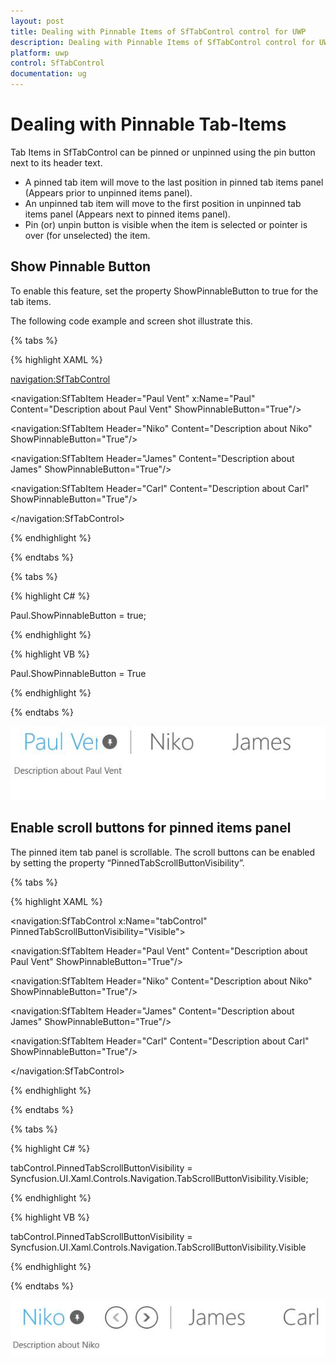 ```yaml
---
layout: post
title: Dealing with Pinnable Items of SfTabControl control for UWP
description: Dealing with Pinnable Items of SfTabControl control for UWP
platform: uwp
control: SfTabControl
documentation: ug
---
```


# Dealing with Pinnable Tab-Items

Tab Items in SfTabControl can be pinned or unpinned using the pin button next to its header text. 

* A pinned tab item will move to the last position in pinned tab items panel (Appears prior to unpinned items panel).
* An unpinned tab item will move to the first position in unpinned tab items panel (Appears next to pinned items panel).
* Pin (or) unpin button is visible when the item is selected or pointer is over (for unselected) the item.

## Show Pinnable Button 

To enable this feature, set the property ShowPinnableButton to true for the tab items.

The following code example and screen shot illustrate this.

{% tabs %}

{% highlight XAML %}

<navigation:SfTabControl>

<navigation:SfTabItem Header="Paul Vent" x:Name="Paul"
                      Content="Description about Paul Vent" ShowPinnableButton="True"/>

<navigation:SfTabItem Header="Niko"
                      Content="Description about Niko" ShowPinnableButton="True"/>

<navigation:SfTabItem Header="James"
                      Content="Description about James" ShowPinnableButton="True"/>

<navigation:SfTabItem Header="Carl"
                      Content="Description about Carl" ShowPinnableButton="True"/>

</navigation:SfTabControl>


{% endhighlight %}

{% endtabs %}

{% tabs %}

{% highlight C# %}

Paul.ShowPinnableButton = true;

{% endhighlight %}

{% highlight VB %}

Paul.ShowPinnableButton = True

{% endhighlight %}

{% endtabs %}


![](Dealing-with-Pinnable-Tabitems-images/Dealing-with-Pinnable-Tabitems-img1.jpeg)


## Enable scroll buttons for pinned items panel

The pinned item tab panel is scrollable. The scroll buttons can be enabled by setting the property “PinnedTabScrollButtonVisibility”.

{% tabs %}

{% highlight XAML %}

<navigation:SfTabControl x:Name="tabControl" PinnedTabScrollButtonVisibility="Visible">

<navigation:SfTabItem Header="Paul Vent" Content="Description about Paul Vent" ShowPinnableButton="True"/>

<navigation:SfTabItem Header="Niko" Content="Description about Niko" ShowPinnableButton="True"/>

<navigation:SfTabItem Header="James" Content="Description about James" ShowPinnableButton="True"/>

<navigation:SfTabItem Header="Carl" Content="Description about Carl" ShowPinnableButton="True"/>

</navigation:SfTabControl>



{% endhighlight %}

{% endtabs %}

{% tabs %}

{% highlight C# %}

tabControl.PinnedTabScrollButtonVisibility = Syncfusion.UI.Xaml.Controls.Navigation.TabScrollButtonVisibility.Visible;

{% endhighlight %}

{% highlight VB %}

tabControl.PinnedTabScrollButtonVisibility = Syncfusion.UI.Xaml.Controls.Navigation.TabScrollButtonVisibility.Visible

{% endhighlight %}

{% endtabs %}

![](Dealing-with-Pinnable-Tabitems-images/Dealing-with-Pinnable-Tabitems-img2.jpeg)


